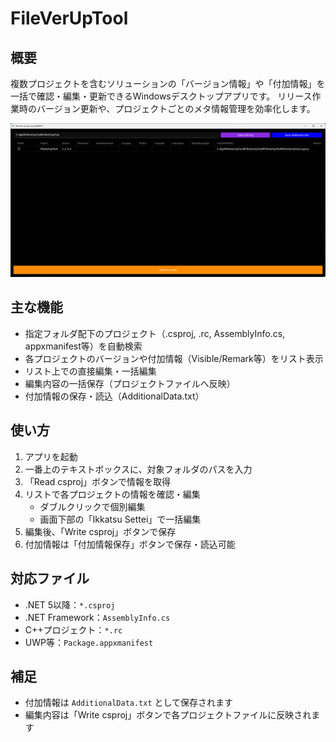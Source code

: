 # FileVerUpTool

## 概要

複数プロジェクトを含むソリューションの「バージョン情報」や「付加情報」を一括で確認・編集・更新できるWindowsデスクトップアプリです。
リリース作業時のバージョン更新や、プロジェクトごとのメタ情報管理を効率化します。

![](./2025-06-05-22-00-16.png)

## 主な機能

- 指定フォルダ配下のプロジェクト（.csproj, .rc, AssemblyInfo.cs, appxmanifest等）を自動検索
- 各プロジェクトのバージョンや付加情報（Visible/Remark等）をリスト表示
- リスト上での直接編集・一括編集
- 編集内容の一括保存（プロジェクトファイルへ反映）
- 付加情報の保存・読込（AdditionalData.txt）

## 使い方

1. アプリを起動
2. 一番上のテキストボックスに、対象フォルダのパスを入力
3. 「Read csproj」ボタンで情報を取得
4. リストで各プロジェクトの情報を確認・編集
   - ダブルクリックで個別編集
   - 画面下部の「Ikkatsu Settei」で一括編集
5. 編集後、「Write csproj」ボタンで保存
6. 付加情報は「付加情報保存」ボタンで保存・読込可能

## 対応ファイル

- .NET 5以降：`*.csproj`
- .NET Framework：`AssemblyInfo.cs`
- C++プロジェクト：`*.rc`
- UWP等：`Package.appxmanifest`

## 補足

- 付加情報は `AdditionalData.txt` として保存されます
- 編集内容は「Write csproj」ボタンで各プロジェクトファイルに反映されます

